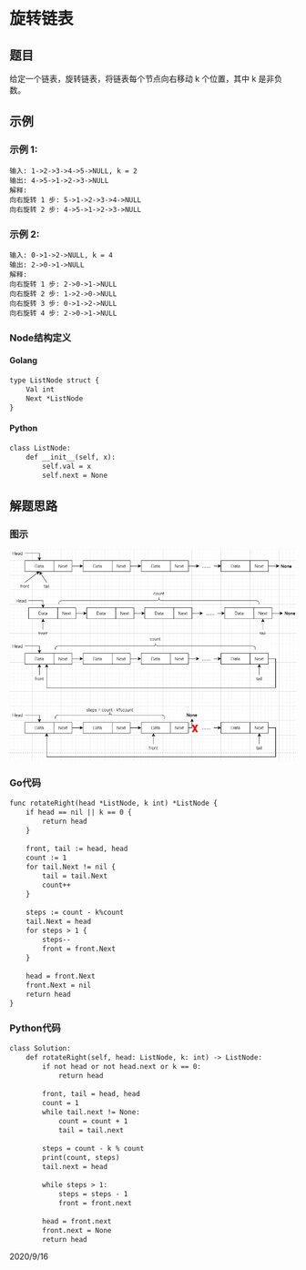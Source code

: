 # 旋转链表

## 题目

给定一个链表，旋转链表，将链表每个节点向右移动 k 个位置，其中 k 是非负数。

## 示例

### 示例 1:

    输入: 1->2->3->4->5->NULL, k = 2
    输出: 4->5->1->2->3->NULL
    解释:
    向右旋转 1 步: 5->1->2->3->4->NULL
    向右旋转 2 步: 4->5->1->2->3->NULL

### 示例 2:

    输入: 0->1->2->NULL, k = 4
    输出: 2->0->1->NULL
    解释:
    向右旋转 1 步: 2->0->1->NULL
    向右旋转 2 步: 1->2->0->NULL
    向右旋转 3 步: 0->1->2->NULL
    向右旋转 4 步: 2->0->1->NULL

### Node结构定义

#### Golang

    type ListNode struct {
        Val int
        Next *ListNode
    }

#### Python

    class ListNode:
        def __init__(self, x):
            self.val = x
            self.next = None

## 解题思路

### 图示
![](../../../assets/005/alg-link-001.png)

### Go代码

    func rotateRight(head *ListNode, k int) *ListNode {
        if head == nil || k == 0 {
            return head
        }
        
        front, tail := head, head
        count := 1
        for tail.Next != nil {
            tail = tail.Next
            count++
        }
        
        steps := count - k%count
        tail.Next = head
        for steps > 1 {
            steps--
            front = front.Next
        }
        
        head = front.Next
        front.Next = nil
        return head
    }

### Python代码

    class Solution:
        def rotateRight(self, head: ListNode, k: int) -> ListNode:
            if not head or not head.next or k == 0:
                return head
    
            front, tail = head, head
            count = 1
            while tail.next != None:
                count = count + 1
                tail = tail.next
    
            steps = count - k % count
            print(count, steps)
            tail.next = head
    
            while steps > 1:
                steps = steps - 1
                front = front.next
    
            head = front.next
            front.next = None
            return head

2020/9/16